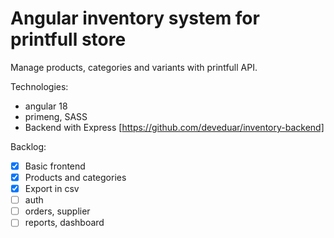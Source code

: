 # Angular inventory system for printfull store

Manage products, categories and variants with printfull API.

Technologies:
- angular 18
- primeng, SASS
- Backend with Express [https://github.com/deveduar/inventory-backend] 

Backlog:
- [x] Basic frontend
- [x] Products and categories
- [x] Export in csv
- [ ] auth
- [ ] orders, supplier
- [ ] reports, dashboard
